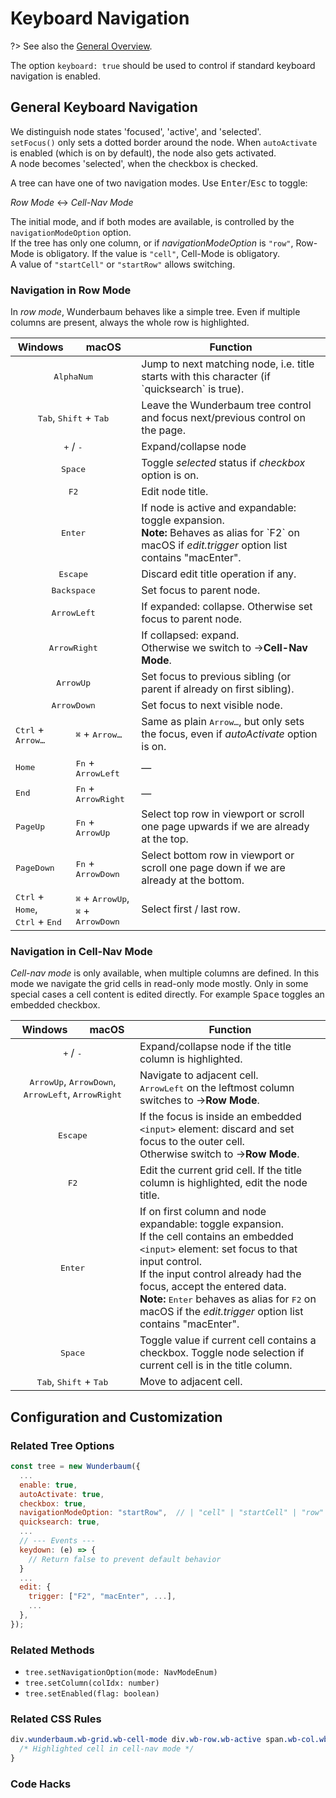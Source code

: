 # Keyboard Navigation

?> See also the [General Overview](/tutorial/overview.md).

The option `keyboard: true` should be used to control if standard keyboard
navigation is enabled.

## General Keyboard Navigation

We distinguish node states 'focused', 'active', and 'selected'.<br>
`setFocus()` only sets a dotted border around the node. When `autoActivate`
is enabled (which is on by default), the node also gets activated.<br>
A node becomes 'selected', when the checkbox is checked.

A tree can have one of two navigation modes. Use <kbd>Enter</kbd>/<kbd>Esc</kbd>
to toggle:

*Row Mode* &harr; *Cell-Nav Mode*

The initial mode, and if both modes are available, is controlled by the 
`navigationModeOption` option.<br>
If the tree has only one column, or if *navigationModeOption* is `"row"`, Row-Mode is obligatory.
If the value is `"cell"`, Cell-Mode is obligatory.<br>
A value of `"startCell"` or `"startRow"` allows switching.


### Navigation in **Row Mode**

In *row mode*, Wunderbaum behaves like a simple tree. Even if multiple columns 
are present, always the whole row is highlighted.

<table>
<thead>
  <tr>
    <th>Windows</th>
    <th>macOS</th>
    <th>Function</th>
  </tr>
</thead>
<tbody>
  <tr>
    <td colspan=2 align=center><kbd>AlphaNum</kbd></td>
    <td>Jump to next matching node, i.e. title starts with this character (if `quicksearch` is true).</td>
  </tr>
  <tr>
    <td colspan=2 align=center><kbd>Tab</kbd>, <kbd>Shift</kbd> + <kbd>Tab</kbd></td>
    <td>Leave the Wunderbaum tree control and focus next/previous control on the page.</td>
  </tr>
  <tr>
    <td colspan=2 align=center><kbd>+</kbd> / <kbd>-</kbd></td>
    <td>Expand/collapse node</td>
  </tr>
  <tr>
    <td colspan=2 align=center><kbd>Space</kbd></td>
    <td>Toggle <i>selected</i> status if <i>checkbox</i> option is on.</td>
  </tr>
  <tr>
    <td colspan=2 align=center><kbd>F2</kbd></td>
    <td>Edit node title.</td>
  </tr>
  <tr>
    <td colspan=2 align=center><kbd>Enter</kbd></td>
    <td>
      If node is active and expandable: toggle expansion.<br>
      <b>Note:</b> 
      Behaves as alias for `F2` on macOS if <i>edit.trigger</i> option list 
      contains "macEnter".<br>
    </td>
  </tr>
  <tr>
    <td colspan=2 align=center><kbd>Escape</kbd></td>
    <td>Discard edit title operation if any.</td>
  </tr>
  <tr>
    <td colspan=2 align=center><kbd>Backspace</kbd></td>
    <td>Set focus to parent node.</td>
  </tr>
  <tr>
    <td colspan=2 align=center><kbd>ArrowLeft</kbd></td>
    <td>
      If expanded: collapse. Otherwise set focus to parent node.
    </td>
  </tr>
  <tr>
    <td colspan=2 align=center><kbd>ArrowRight</kbd></td>
    <td>
      If collapsed: expand. <br>
      Otherwise we switch to &rarr;<b>Cell-Nav Mode</b>.
    </td>
  </tr>
  <tr>
    <td colspan=2 align=center><kbd>ArrowUp</kbd></td>
    <td>Set focus to previous sibling (or parent if already on first sibling).</td>
  </tr>
  <tr>
    <td colspan=2 align=center><kbd>ArrowDown</kbd></td>
    <td>Set focus to next visible node.</td>
  </tr>
  <tr>
    <td><kbd>Ctrl</kbd> + <kbd>Arrow&hellip;</kbd></td>
    <td><kbd>⌘</kbd> + <kbd>Arrow&hellip;</kbd></td>
    <td>
      Same as plain <kbd>Arrow&hellip;</kbd>, but only sets the focus, even if 
      <i>autoActivate</i> option is on.
    </td>
  </tr>
  <tr>
    <td><kbd>Home</kbd></td>
    <td><kbd>Fn</kbd> + <kbd>ArrowLeft</kbd></td>
    <td>
      &mdash;
    </td>
  </tr>
  <tr>
    <td><kbd>End</kbd></td>
    <td><kbd>Fn</kbd> + <kbd>ArrowRight</kbd></td>
    <td>
      &mdash;
    </td>
  </tr>
  <tr>
    <td><kbd>PageUp</kbd></td>
    <td><kbd>Fn</kbd> + <kbd>ArrowUp</kbd></td>
    <td>
      Select top row in viewport or scroll one page upwards if we are already 
      at the top.
    </td>
  </tr>
  <tr>
    <td><kbd>PageDown</kbd></td>
    <td><kbd>Fn</kbd> + <kbd>ArrowDown</kbd></td>
    <td>
      Select bottom row in viewport or scroll one page down if we are already 
      at the bottom.
    </td>
  </tr>
  <tr>
    <td>
      <kbd>Ctrl</kbd> + <kbd>Home</kbd>,<br>
      <kbd>Ctrl</kbd> + <kbd>End</kbd>
    </td>
    <td>
      <kbd>⌘</kbd> + <kbd>ArrowUp</kbd>,<br>
      <kbd>⌘</kbd> + <kbd>ArrowDown</kbd>
    </td>
    <td>Select first / last row.</td>
  </tr>
</tbody>
</table>


### Navigation in **Cell-Nav Mode**

*Cell-nav mode* is only available, when multiple columns are defined.
In this mode we navigate the grid cells in read-only mode mostly.
Only in some special cases a cell content is edited directly. For example
<kbd>Space</kbd> toggles an embedded checkbox.

<table>
<thead>
  <tr>
    <th>Windows</th>
    <th>macOS</th>
    <th>Function</th>
  </tr>
</thead>
<tbody>
  <tr>
    <td colspan=2 align=center><kbd>+</kbd> / <kbd>-</kbd></td>
    <td>Expand/collapse node if the title column is highlighted.</td>
  </tr>
  <tr>
    <td colspan=2 align=center>
      <kbd>ArrowUp</kbd>, <kbd>ArrowDown</kbd>, <kbd>ArrowLeft</kbd>, <kbd>ArrowRight</kbd>
    </td>
    <td>
      Navigate to adjacent cell.<br>
      <kbd>ArrowLeft</kbd> on the leftmost column switches to &rarr;<b>Row Mode</b>.
    </td>
  </tr>
  <tr>
    <td colspan=2 align=center><kbd>Escape</kbd></td>
    <td>
      If the focus is inside an embedded <code>&lt;input&gt;</code> element: discard and set focus to the outer cell.<br>
      Otherwise switch to &rarr;<b>Row Mode</b>.
    </td>
  </tr>
  <tr>
    <td colspan=2 align=center><kbd>F2</kbd></td>
    <td>
      Edit the current grid cell.
      If the title column is highlighted, edit the node title.
    </td>
  </tr>
  <tr>
    <td colspan=2 align=center><kbd>Enter</kbd></td>
    <td>
      If on first column and node expandable: toggle expansion.<br>
      If the cell contains an embedded <code>&lt;input&gt;</code> element: set focus to that input control.<br>
      If the input control already had the focus, accept the entered data.<br>
      <b>Note:</b> 
      <kbd>Enter</kbd> behaves as alias for <kbd>F2</kbd> on macOS if the <i>edit.trigger</i> option list 
      contains "macEnter".
    </td>
  </tr>
  <tr>
    <td colspan=2 align=center><kbd>Space</kbd></td>
    <td>
      Toggle value if current cell contains a checkbox.
      Toggle node selection if current cell is in the title column.
    </td>
  </tr>
  <tr>
    <td colspan=2 align=center>
      <kbd>Tab</kbd>, 
      <kbd>Shift</kbd> + <kbd>Tab</kbd>
    </td>
    <td>
      Move to adjacent cell.
    </td>
  </tr>

</tbody>
</table>


## Configuration and Customization

### Related Tree Options

```js
const tree = new Wunderbaum({
  ...
  enable: true,
  autoActivate: true,
  checkbox: true,
  navigationModeOption: "startRow",  // | "cell" | "startCell" | "row"
  quicksearch: true,
  ...
  // --- Events ---
  keydown: (e) => {
    // Return false to prevent default behavior
  }
  ...
  edit: {
    trigger: ["F2", "macEnter", ...],
    ...
  },
});
```

### Related Methods

- `tree.setNavigationOption(mode: NavModeEnum)`
- `tree.setColumn(colIdx: number)`
- `tree.setEnabled(flag: boolean)`

### Related CSS Rules

```css
div.wunderbaum.wb-grid.wb-cell-mode div.wb-row.wb-active span.wb-col.wb-active {
  /* Highlighted cell in cell-nav mode */
}
```

### Code Hacks

```js
```

